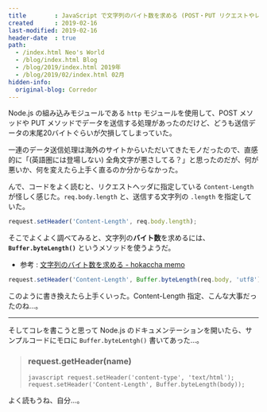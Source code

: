 ```yaml
---
title        : JavaScript で文字列のバイト数を求める (POST・PUT リクエストやレスポンスの文字列が途中で切れる問題)
created      : 2019-02-16
last-modified: 2019-02-16
header-date  : true
path:
  - /index.html Neo's World
  - /blog/index.html Blog
  - /blog/2019/index.html 2019年
  - /blog/2019/02/index.html 02月
hidden-info:
  original-blog: Corredor
---
```


Node.js の組み込みモジュールである `http` モジュールを使用して、POST メソッドや PUT メソッドでデータを送信する処理があったのだけど、どうも送信データの末尾20バイトぐらいが欠損してしまっていた。

一連のデータ送信処理は海外のサイトからいただいてきたモノだったので、直感的に「(英語圏には登場しない) 全角文字が悪さしてる？」と思ったのだが、何が悪いか、何を変えたら上手く直るのか分からなかった。

んで、コードをよく読むと、リクエストヘッダに指定している `Content-Length` が怪しく感じた。`req.body.length` と、送信する文字列の `.length` を指定していた。

```javascript
request.setHeader('Content-Length', req.body.length);
```

そこでよくよく調べてみると、文字列の**バイト数**を求めるには、**`Buffer.byteLength()`** というメソッドを使うようだ。

- 参考 : [文字列のバイト数を求める - hokaccha memo](https://hokaccha.hatenablog.com/entry/20111014/1318569956)

```javascript
request.setHeader('Content-Length', Buffer.byteLength(req.body, 'utf8'));
```

このように書き換えたら上手くいった。Content-Length 指定、こんな大事だったのね…。

-----

そしてコレを書こうと思って Node.js のドキュメンテーションを開いたら、サンプルコードにモロに `Buffer.byteLentgh()` 書いてあった…。

> ### request.getHeader(name)
> 
> `javascript request.setHeader('content-type', 'text/html'); request.setHeader('Content-Length', Buffer.byteLength(body));`

よく読もうね、自分…。
